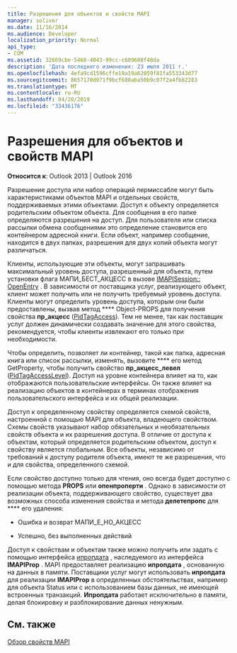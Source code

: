 ```yaml
---
title: Разрешения для объектов и свойств MAPI
manager: soliver
ms.date: 11/16/2014
ms.audience: Developer
localization_priority: Normal
api_type:
- COM
ms.assetid: 32669cbe-5460-4043-99cc-c609608f48da
description: 'Дата последнего изменения: 23 июля 2011 г.'
ms.openlocfilehash: 4efa9cd1596cffe19a19a62059f81fa553343d77
ms.sourcegitcommit: 8657170d071f9bcf680aba50b9c07f2a4fb82283
ms.translationtype: MT
ms.contentlocale: ru-RU
ms.lasthandoff: 04/28/2019
ms.locfileid: "33436176"
---
```

# <a name="permissions-for-mapi-objects-and-properties"></a>Разрешения для объектов и свойств MAPI

  
  
**Относится к**: Outlook 2013 | Outlook 2016 
  
Разрешение доступа или набор операций пермиссабле могут быть характеристиками объектов MAPI и отдельных свойств, поддерживаемых этими объектами. Доступ к объекту определяется родительским объектом объекта. Для сообщения в его папке определяются разрешения на доступ. Для пользователя или списка рассылки обмена сообщениями это определение становится его контейнером адресной книги. Если объект, например сообщение, находится в двух папках, разрешения для двух копий объекта могут различаться. 
  
Клиенты, использующие эти объекты, могут запрашивать максимальный уровень доступа, разрешенный для объекта, путем установки флага МАПИ_БЕСТ_АКЦЕСС в вызове [IMAPISession:: OpenEntry](imapisession-openentry.md) . В зависимости от поставщика услуг, реализующего объект, клиент может получить или не получить требуемый уровень доступа. Клиенты могут определить уровень доступа, которым они были предоставлены, вызвав метод **** Object-PROPS для получения свойства **пр_акцесс** ([PidTagAccess](pidtagaccess-canonical-property.md)). Тем не менее, так как поставщик услуг должен динамически создавать значение для этого свойства, рекомендуется, чтобы клиенты извлекают его только при необходимости. 
  
Чтобы определить, позволяет ли контейнер, такой как папка, адресная книга или список рассылки, изменять, вызовите **** его метод GetProperty, чтобы получить свойство **пр_акцесс_левел** ([PidTagAccessLevel](pidtagaccesslevel-canonical-property.md)). Доступ на уровне контейнера влияет на то, как отображаются пользовательские интерфейсы. Он также влияет на реализацию объектов в контейнерах в терминах отображения пользовательского интерфейса и их общей реализации. 
  
Доступ к определенному свойству определяется схемой свойств, настроенной с помощью MAPI для объекта, владеющего свойством. Схемы свойств указывают набор обязательных и необязательных свойств объекта и их разрешения доступа. В отличие от доступа к объектам, который определяется родительским объектом, доступ к свойству является глобальным. Все объекты, независимо от требований к доступу родителя объекта, имеют те же разрешения, что и для свойства, определенного схемой.
  
Если свойство доступно только для чтения, оно всегда будет доступно с помощью метода **PROPS** или **опенпроперти** . Однако в зависимости от реализации объекта, поддерживающего свойство, существует два возможных способа изменения свойства и метода **делетепропс** для **** его удаления: 
  
- Ошибка и возврат МАПИ_Е_НО_АКЦЕСС
    
- Успешно, без выполненных действий
    
Доступ к свойствам и объектам также можно получить или задать с помощью интерфейса [ипропдата](ipropdataimapiprop.md) , наследуемого из интерфейса **IMAPIProp** . MAPI предоставляет реализацию **ипропдата** , основанную на данных в памяти. Поставщики услуг могут использовать **ипропдата** для реализации **IMAPIProp** в определенных обстоятельствах, например для объекта Status или с использованием базы данных, не имеющей встроенных транзакций. **Ипропдата** работает исключительно в памяти, делая блокировку и разблокирование данных ненужным. 
  
## <a name="see-also"></a>См. также



[Обзор свойств MAPI](mapi-property-overview.md)

